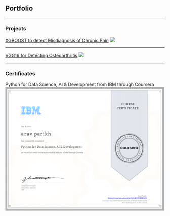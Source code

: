 ## Portfolio

---

### Projects 

[XGBOOST to detect Misdiagnosis of Chronic Pain](https://github.com/aravparikh/Catboost-to-detect-Misdiagnosis-Risk-of-Chronic-Pain)
<img src="images/dummy_thumbnail.jpg?raw=true"/>

---
[VGG16 for Detecting Osteoarthritis](https://github.com/aravparikh/VGG16-to-Detect-Osteoarthritis)
<img src="images/dummy_thumbnail.jpg?raw=true"/>

---

### Certificates 

Python for Data Science, AI & Development from IBM through Coursera
<img src="images/first python course.pdf?raw=true"/>
